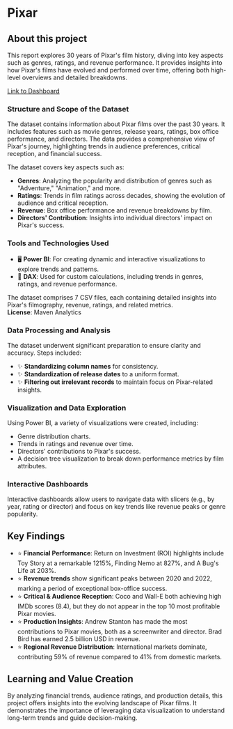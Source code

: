 # Pixar

## About this project

This report explores 30 years of Pixar's film history, diving into key aspects such as genres, ratings, and revenue performance. It provides insights into how Pixar's films have evolved and performed over time, offering both high-level overviews and detailed breakdowns.

[Link to Dashboard](https://app.powerbi.com/view?r=eyJrIjoiNWRkNjgxYTEtZTU2ZS00OWQ5LWI0YzUtZjIzNDMxNjNmNGVmIiwidCI6IjA4ZDdhMDQyLTE0YzEtNDM4MC1hN2NhLWUzOWQxZmYxZWMyOCJ9)

### Structure and Scope of the Dataset

The dataset contains information about Pixar films over the past 30 years. It includes features such as movie genres, release years, ratings, box office performance, and directors. The data provides a comprehensive view of Pixar's journey, highlighting trends in audience preferences, critical reception, and financial success.

The dataset covers key aspects such as:
- **Genres**: Analyzing the popularity and distribution of genres such as "Adventure," "Animation," and more.
- **Ratings**: Trends in film ratings across decades, showing the evolution of audience and critical reception.
- **Revenue**: Box office performance and revenue breakdowns by film.
- **Directors' Contribution**: Insights into individual directors' impact on Pixar's success.

### Tools and Technologies Used

- 🖥️ **Power BI**: For creating dynamic and interactive visualizations to explore trends and patterns.
- 🔢 **DAX**: Used for custom calculations, including trends in genres, ratings, and revenue performance.

The dataset comprises 7 CSV files, each containing detailed insights into Pixar's filmography, revenue, ratings, and related metrics.  
**License**: Maven Analytics

### Data Processing and Analysis

The dataset underwent significant preparation to ensure clarity and accuracy. Steps included:
- ✨ **Standardizing column names** for consistency.
- ✨ **Standardization of release dates** to a uniform format.
- ✨ **Filtering out irrelevant records** to maintain focus on Pixar-related insights.

### Visualization and Data Exploration

Using Power BI, a variety of visualizations were created, including:
- Genre distribution charts.
- Trends in ratings and revenue over time.
- Directors' contributions to Pixar's success.
- A decision tree visualization to break down performance metrics by film attributes.

### Interactive Dashboards

Interactive dashboards allow users to navigate data with slicers (e.g., by year, rating or director) and focus on key trends like revenue peaks or genre popularity.

## Key Findings

- ⭐ **Financial Performance**: Return on Investment (ROI) highlights include Toy Story at a remarkable 1215%, Finding Nemo at 827%, and A Bug's Life at 203%.
- ⭐ **Revenue trends** show significant peaks between 2020 and 2022, marking a period of exceptional box-office success.
- ⭐ **Critical & Audience Reception**: Coco and Wall-E both achieving high IMDb scores (8.4), but they do not appear in the top 10 most profitable Pixar movies.
- ⭐ **Production Insights**: Andrew Stanton has made the most contributions to Pixar movies, both as a screenwriter and director. Brad Bird has earned 2.5 billion USD in revenue.
- ⭐ **Regional Revenue Distribution**: International markets dominate, contributing 59% of revenue compared to 41% from domestic markets.

## Learning and Value Creation

By analyzing financial trends, audience ratings, and production details, this project offers insights into the evolving landscape of Pixar films. It demonstrates the importance of leveraging data visualization to understand long-term trends and guide decision-making.
